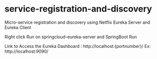# service-registration-and-discovery
Micro-service registration and discovery using Netflix Eureka Server and Eureka Client


Right click Run on springcloud-eureka-server and SpringBoot Run

Link to Access the Eureka Dashboard : http://localhost:{portnumber}/
Ex: http://localhost:9090/
